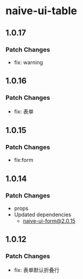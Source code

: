 # naive-ui-table

## 1.0.17

### Patch Changes

- fix: warning

## 1.0.16

### Patch Changes

- fix: 表单

## 1.0.15

### Patch Changes

- fix:form

## 1.0.14

### Patch Changes

- props
- Updated dependencies
  - naive-ui-form@2.0.15

## 1.0.12

### Patch Changes

- fix: 表单默认折叠行
